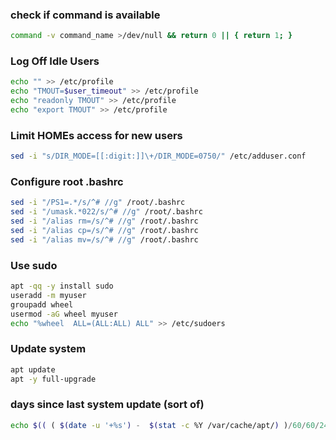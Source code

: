 ### check if command is available
```bash
command -v command_name >/dev/null && return 0 || { return 1; }
```

### Log Off Idle Users
```bash
echo "" >> /etc/profile
echo "TMOUT=$user_timeout" >> /etc/profile
echo "readonly TMOUT" >> /etc/profile
echo "export TMOUT" >> /etc/profile
```

### Limit HOMEs access for new users
```bash
sed -i "s/DIR_MODE=[[:digit:]]\+/DIR_MODE=0750/" /etc/adduser.conf
```

### Configure root .bashrc
```bash
sed -i "/PS1=.*/s/^# //g" /root/.bashrc
sed -i "/umask.*022/s/^# //g" /root/.bashrc
sed -i "/alias rm=/s/^# //g" /root/.bashrc
sed -i "/alias cp=/s/^# //g" /root/.bashrc
sed -i "/alias mv=/s/^# //g" /root/.bashrc
```

### Use sudo
```bash
apt -qq -y install sudo
useradd -m myuser
groupadd wheel
usermod -aG wheel myuser
echo "%wheel  ALL=(ALL:ALL) ALL" >> /etc/sudoers
```

### Update system
```bash
apt update
apt -y full-upgrade
```

### days since last system update (sort of)
```bash
echo $(( ( $(date -u '+%s') -  $(stat -c %Y /var/cache/apt/) )/60/60/24 ))
```


